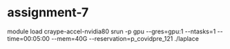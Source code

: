 # assignment-7
module load craype-accel-nvidia80
srun -p gpu --gres=gpu:1 --ntasks=1 --time=00:05:00 --mem=40G --reservation=p_covidpre_121 ./laplace

